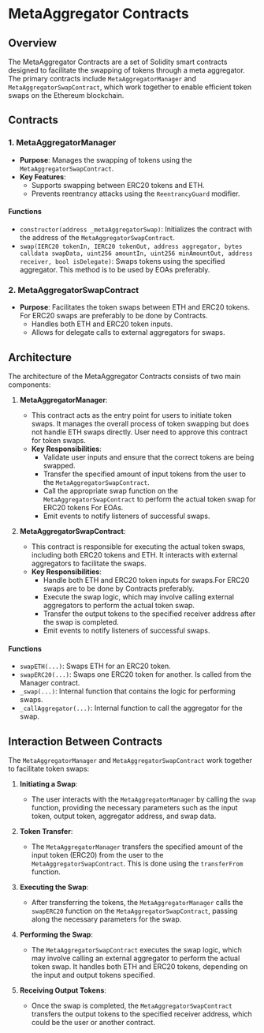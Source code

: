 # MetaAggregator Contracts

## Overview

The MetaAggregator Contracts are a set of Solidity smart contracts designed to facilitate the swapping of tokens through a meta aggregator. The primary contracts include `MetaAggregatorManager` and `MetaAggregatorSwapContract`, which work together to enable efficient token swaps on the Ethereum blockchain.

## Contracts

### 1. MetaAggregatorManager

- **Purpose**: Manages the swapping of tokens using the `MetaAggregatorSwapContract`.
- **Key Features**:
  - Supports swapping between ERC20 tokens and ETH.
  - Prevents reentrancy attacks using the `ReentrancyGuard` modifier.
  
#### Functions

- `constructor(address _metaAggregatorSwap)`: Initializes the contract with the address of the `MetaAggregatorSwapContract`.
- `swap(IERC20 tokenIn, IERC20 tokenOut, address aggregator, bytes calldata swapData, uint256 amountIn, uint256 minAmountOut, address receiver, bool isDelegate)`: Swaps tokens using the specified aggregator. This method is to be used by EOAs preferably.

### 2. MetaAggregatorSwapContract

- **Purpose**: Facilitates the token swaps between ETH and ERC20 tokens. For ERC20 swaps are preferably to be done by Contracts.
  - Handles both ETH and ERC20 token inputs.
  - Allows for delegate calls to external aggregators for swaps.

## Architecture

The architecture of the MetaAggregator Contracts consists of two main components:

1. **MetaAggregatorManager**:
   - This contract acts as the entry point for users to initiate token swaps. It manages the overall process of token swapping but does not handle ETH swaps directly. User need to approve this contract for token swaps.
   - **Key Responsibilities**:
     - Validate user inputs and ensure that the correct tokens are being swapped.
     - Transfer the specified amount of input tokens from the user to the `MetaAggregatorSwapContract`.
     - Call the appropriate swap function on the `MetaAggregatorSwapContract` to perform the actual token swap for ERC20 tokens For EOAs.
     - Emit events to notify listeners of successful swaps.

2. **MetaAggregatorSwapContract**:
   - This contract is responsible for executing the actual token swaps, including both ERC20 tokens and ETH. It interacts with external aggregators to facilitate the swaps.
   - **Key Responsibilities**:
     - Handle both ETH and ERC20 token inputs for swaps.For ERC20 swaps are to be done by Contracts preferably.
     - Execute the swap logic, which may involve calling external aggregators to perform the actual token swap.
     - Transfer the output tokens to the specified receiver address after the swap is completed.
     - Emit events to notify listeners of successful swaps.

#### Functions

- `swapETH(...)`: Swaps ETH for an ERC20 token.
- `swapERC20(...)`: Swaps one ERC20 token for another. Is called from the Manager contract.
- `_swap(...)`: Internal function that contains the logic for performing swaps.
- `_callAggregator(...)`: Internal function to call the aggregator for the swap.

## Interaction Between Contracts

The `MetaAggregatorManager` and `MetaAggregatorSwapContract` work together to facilitate token swaps:

1. **Initiating a Swap**:
   - The user interacts with the `MetaAggregatorManager` by calling the `swap` function, providing the necessary parameters such as the input token, output token, aggregator address, and swap data.

2. **Token Transfer**:
   - The `MetaAggregatorManager` transfers the specified amount of the input token (ERC20) from the user to the `MetaAggregatorSwapContract`. This is done using the `transferFrom` function.

3. **Executing the Swap**:
   - After transferring the tokens, the `MetaAggregatorManager` calls the `swapERC20` function on the `MetaAggregatorSwapContract`, passing along the necessary parameters for the swap.

4. **Performing the Swap**:
   - The `MetaAggregatorSwapContract` executes the swap logic, which may involve calling an external aggregator to perform the actual token swap. It handles both ETH and ERC20 tokens, depending on the input and output tokens specified.

5. **Receiving Output Tokens**:
   - Once the swap is completed, the `MetaAggregatorSwapContract` transfers the output tokens to the specified receiver address, which could be the user or another contract.


